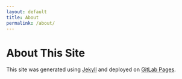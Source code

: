 ```yaml
---
layout: default
title: About
permalink: /about/
---
```


# About This Site

This site was generated using [Jekyll](https://jekyllrb.com) and deployed on [GitLab Pages](https://pages.gitlab.io/).
